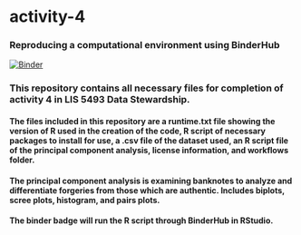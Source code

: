 # activity-4
### Reproducing a computational environment using BinderHub

[![Binder](http://mybinder.org/badge_logo.svg)](http://mybinder.org/v2/gh/natalie-elliot/activity-4/main?urlpath=rstudio)

### This repository contains all necessary files for completion of activity 4 in LIS 5493 Data Stewardship.  
#### The files included in this repository are a runtime.txt file showing the version of R used in the creation of the code, R script of necessary packages to install for use, a .csv file of the dataset used, an R script file of the principal component analysis, license information, and workflows folder.  
#### The principal component analysis is examining banknotes to analyze and differentiate forgeries from those which are authentic. Includes biplots, scree plots, histogram, and pairs plots.  
#### The binder badge will run the R script through BinderHub in RStudio.
